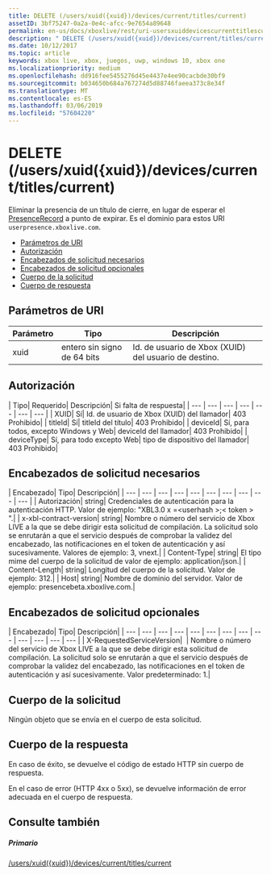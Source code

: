 ```yaml
---
title: DELETE (/users/xuid({xuid})/devices/current/titles/current)
assetID: 3bf75247-0a2a-0e4c-afcc-9e7654a89648
permalink: en-us/docs/xboxlive/rest/uri-usersxuiddevicescurrenttitlescurrentdelete.html
description: " DELETE (/users/xuid({xuid})/devices/current/titles/current)"
ms.date: 10/12/2017
ms.topic: article
keywords: xbox live, xbox, juegos, uwp, windows 10, xbox one
ms.localizationpriority: medium
ms.openlocfilehash: dd916fee5455276d45e4437e4ee90cacbde30bf9
ms.sourcegitcommit: b034650b684a767274d5d88746faeea373c8e34f
ms.translationtype: MT
ms.contentlocale: es-ES
ms.lasthandoff: 03/06/2019
ms.locfileid: "57604220"
---
```

# <a name="delete-usersxuidxuiddevicescurrenttitlescurrent"></a>DELETE (/users/xuid({xuid})/devices/current/titles/current)
Eliminar la presencia de un título de cierre, en lugar de esperar el [PresenceRecord](../../json/json-presencerecord.md) a punto de expirar. Es el dominio para estos URI `userpresence.xboxlive.com`.
 
  * [Parámetros de URI](#ID4EZ)
  * [Autorización](#ID4EEB)
  * [Encabezados de solicitud necesarios](#ID4ERD)
  * [Encabezados de solicitud opcionales](#ID4EVF)
  * [Cuerpo de la solicitud](#ID4EVG)
  * [Cuerpo de respuesta](#ID4EAH)
 
<a id="ID4EZ"></a>

 
## <a name="uri-parameters"></a>Parámetros de URI
 
| Parámetro| Tipo| Descripción| 
| --- | --- | --- | 
| xuid| entero sin signo de 64 bits| Id. de usuario de Xbox (XUID) del usuario de destino.| 
  
<a id="ID4EEB"></a>

 
## <a name="authorization"></a>Autorización
 
| Tipo| Requerido| Descripción| Si falta de respuesta| 
| --- | --- | --- | --- | --- | --- | --- | 
| XUID| Sí| Id. de usuario de Xbox (XUID) del llamador| 403 Prohibido| 
| titleId| Sí| titleId del título| 403 Prohibido| 
| deviceId| Sí, para todos, excepto Windows y Web| deviceId del llamador| 403 Prohibido| 
| deviceType| Sí, para todo excepto Web| tipo de dispositivo del llamador| 403 Prohibido| 
  
<a id="ID4ERD"></a>

 
## <a name="required-request-headers"></a>Encabezados de solicitud necesarios
 
| Encabezado| Tipo| Descripción| 
| --- | --- | --- | --- | --- | --- | --- | --- | --- | --- | 
| Autorización| string| Credenciales de autenticación para la autenticación HTTP. Valor de ejemplo: "XBL3.0 x =&lt;userhash >;&lt; token > ".| 
| x-xbl-contract-version| string| Nombre o número del servicio de Xbox LIVE a la que se debe dirigir esta solicitud de compilación. La solicitud solo se enrutarán a que el servicio después de comprobar la validez del encabezado, las notificaciones en el token de autenticación y así sucesivamente. Valores de ejemplo: 3, vnext.| 
| Content-Type| string| El tipo mime del cuerpo de la solicitud de valor de ejemplo: application/json.| 
| Content-Length| string| Longitud del cuerpo de la solicitud. Valor de ejemplo: 312.| 
| Host| string| Nombre de dominio del servidor. Valor de ejemplo: presencebeta.xboxlive.com.| 
  
<a id="ID4EVF"></a>

 
## <a name="optional-request-headers"></a>Encabezados de solicitud opcionales
 
| Encabezado| Tipo| Descripción| 
| --- | --- | --- | --- | --- | --- | --- | --- | --- | --- | --- | --- | --- | 
| X-RequestedServiceVersion|  | Nombre o número del servicio de Xbox LIVE a la que se debe dirigir esta solicitud de compilación. La solicitud solo se enrutarán a que el servicio después de comprobar la validez del encabezado, las notificaciones en el token de autenticación y así sucesivamente. Valor predeterminado: 1.| 
  
<a id="ID4EVG"></a>

 
## <a name="request-body"></a>Cuerpo de la solicitud
 
Ningún objeto que se envía en el cuerpo de esta solicitud.
  
<a id="ID4EAH"></a>

 
## <a name="response-body"></a>Cuerpo de la respuesta
 
En caso de éxito, se devuelve el código de estado HTTP sin cuerpo de respuesta.
 
En el caso de error (HTTP 4xx o 5xx), se devuelve información de error adecuada en el cuerpo de respuesta.
  
<a id="ID4ELH"></a>

 
## <a name="see-also"></a>Consulte también
 
<a id="ID4ENH"></a>

 
##### <a name="parent"></a>Primario 

[/users/xuid({xuid})/devices/current/titles/current](uri-usersxuiddevicescurrenttitlescurrent.md)

   